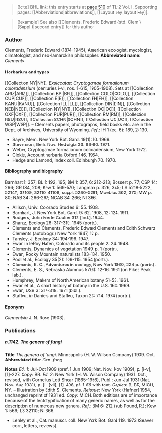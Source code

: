 > [!cite] BHL link: this entry starts at [page 510](https://www.biodiversitylibrary.org/page/33120641) of TL-2 Vol. I.
> Supporting pages: [[Abbreviations|abbreviations]], [[Layout key|layout key]].

> [!example] See also [[Clements, Frederic Edward {std. Clem.} (Suppl.)|second entry]] for this author

### Author

Clements, Frederic Edward (1874-1945), American ecologist, mycologist, climatologist, and neo-lamarckian philosopher. 
**Abbreviated name**: *Clements*

#### Herbarium and types

[[Collection NY|NY]].
*Exsiccatae*: *Cryptogamae formationum coloradensium* (centuries i-vi, nos. 1-615, 1905-1908). Sets at [[Collection ARIZ|ARIZ]], [[Collection BPI|BPI]], [[Collection COLO|COLO]], [[Collection CUP|CUP]], [[Collection E|E]], [[Collection FH|FH]], [[Collection KANU|KANU]], [[Collection ILL|ILL]], [[Collection DIN|DIN]], [[Collection NEB|NEB]], [[Collection NY|NY]], [[Collection OC|OC]], [[Collection OXF|OXF]], [[Collection PUR|PUR]], [[Collection RM|RM]], [[Collection RSU|RSU]], [[Collection SCHN|SCHN]], [[Collection UC|UC]], [[Collection WSP|WSP]]. – Clements papers, photographs, field books etc. are in the Dept. of Archives, University of Wyoming.
*Ref*.: IH 1 (ed. 6): 189, 2: 130.
- Sayre, Mem. New York Bot. Gard. 19(1): 10. 1969.
- Stevenson, Beih. Nov. Hedwigia 36: 88-90. 1971.
- Weber, Cryptogamae formationum coloradensium, New York 1972.
- Clokie, Account herbaria Oxford 146. 1964.
- Hedge and Lamond, Index coll. Edinburgh 70. 1970.

#### Bibliography and biography

Barnhart 1: 357; BL 1: 192, 195; BM 1: 357, 6: 212-213; Bossert p. 77; CSP 14: 266; GR 184, 208; Kew 1: 569-570; Langman p. 326, 345; LS 5218-5222, 5214?, 32109, 32110, 41108, suppl. 5280-5281; Moebius 362, 375; MW p. 80; NAB 34: 266-267; NCAB 34: 266; NI 366.
- Allison, Univ. Colorado Studies 6: 55. 1908.
- Barnhart, J. New York Bot. Gard. 9: 62. 1908, 12: 124. 1911.
- Rodgers, John Merle Coulter 312 \[ind.\]. 1944.
- Shantz, Ecology 26: 317-319. 1945 (portr.).
- Clements and Clements, Frederic Edward Clements and Edith Schwarz Clements (autobiogr.) New York 1947, 12 p.
- Tansley, J. Ecology 34: 194-196. 1947.
- Ewan in leRoy Hafen, Colorado and its people 2: 24. 1948.
- Clements, Dynamics of vegetation 1949, p. 1 (portr.).
- Ewan, Rocky Mountain naturalists 183-184. 1950.
- Pool et al., Ecology 35(2): 109-115. 1954 (portr.).
- Clements, E. G., Adventures in ecology, New York 1960, 224 p. (portr.).
- Clements, E. S., Nebraska Alumnus 57(6): 12-16. 1961 (on Pikes Peak lab.).
- Humphrey, Makers of North American botany 51-53. 1961.
- Ewan et al., A short history of botany in the U.S. 163. 1969.
- Ewan, DSB 3: 317-318. 1971 (bibl.).
- Stafleu, *in* Daniels and Stafleu, Taxon 23: 714. 1974 (portr.).

#### Eponymy

*Clementsia* J. N. Rose (1903).

### Publications

##### n.1142. The genera of fungi

**Title**
*The genera of fungi*. Minneapolis (H. W. Wilson Company) 1909. Oct.
**Abbreviated title**: *Gen. fung.*

**Notes**
*Ed. 1*: Jul-Oct 1909 (pref. 1 Jun 1909; Nat. Nov. Nov 1909), p. \[i-v\], \[1\]-227. *Copy*: BR.
*Ed. 2*: New York (H. W. Wilson Company) 1931. Oct., revised, with Cornelius Lott Shear (1865-1956), Publ.: Jun-Jul 1931 (Nat. Nov. Aug 1931), p. \[i\]-\[vii\], \[1\]-496, *pl. 1-58* with text. *Copies*: B, BR, MICH, NY. – Illustration by Edith S. Clements.
*Reissue*: New York (Hafner) 1954, unchanged reprint of 1931 ed. *Copy*: MICH. Both editions are of importance because of the lectotypification of many generic names, as well as for the description of numerous new genera.
*Ref*.: BM 6: 212 (sub Pound, R.); Kew 1: 569; LS 32110; NI 366.
- Lenley et al., Cat. manuscr. coll. New York Bot. Gard 119. 1973 (Seaver corr., letters, reviews).

